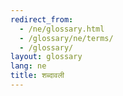 ```yaml
---
redirect_from:
  - /ne/glossary.html
  - /glossary/ne/terms/
  - /glossary/
layout: glossary
lang: ne
title: शब्दावली
---
```

